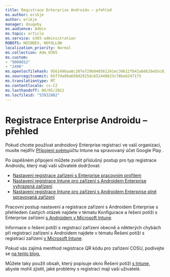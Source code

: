 ```yaml
---
title: Registrace Enterprise Androidu – přehled
ms.author: erikje
author: erikje
manager: dougeby
ms.audience: Admin
ms.topic: article
ms.service: o365-administration
ROBOTS: NOINDEX, NOFOLLOW
localization_priority: Normal
ms.collection: Adm_O365
ms.custom:
- "9000652"
- "2496"
ms.openlocfilehash: 9561496aa8c28fe729b048561241ec39612fb42a66626eb5c83c73fdbe61d904
ms.sourcegitcommit: b5f7da89a650d2915dc652449623c78be6247175
ms.translationtype: MT
ms.contentlocale: cs-CZ
ms.lasthandoff: 08/05/2021
ms.locfileid: "53932882"
---
```

# <a name="android-enterprise-enrollment---overview"></a>Registrace Enterprise Androidu – přehled

Pokud chcete používat androidový Enterprise registraci ve vaší organizaci, musíte nejdřív [Připojení svému](https://docs.microsoft.com/intune/enrollment/connect-intune-android-enterprise)účtu Intune na spravovaný účet Google Play . 

Po úspěšném připojení můžete zvolit příslušný postup pro typ registrace Androidu, který mají vaši uživatelé dodržovat:

- [Nastavení registrace zařízení s Enterprise pracovním profilem](https://docs.microsoft.com/intune/enrollment/android-work-profile-enroll)
- [Nastavení registrace Intune pro zařízení s Androidem Enterprise vyhrazená zařízení](https://docs.microsoft.com/intune/enrollment/android-kiosk-enroll)
- [Nastavení registrace Intune pro zařízení s Androidem Enterprise plně spravovaná zařízení](https://docs.microsoft.com/intune/enrollment/android-fully-managed-enroll)

Pracovní postup nastavení a registrace zařízení s Androidem Enterprise s přehledem častých otázek najdete v tématu Konfigurace a řešení potíží s Enterprise zařízení [s Androidem v Microsoft Intune](https://support.microsoft.com/help/4476974/configuring-and-troubleshooting-android-enterprise-devices-in-intune).

Informace o řešení potíží s registrací zařízení obecně a některých chybách při registraci zařízení s Androidem najdete v tématu Řešení potíží s registrací zařízení [v Microsoft Intune](https://docs.microsoft.com/intune/enrollment/troubleshoot-device-enrollment-in-intune).

Pokud vás zajímá menthod registrace QR kódu pro zařízení COSU, podívejte se [na tento blog.](https://techcommunity.microsoft.com/t5/Intune-Customer-Success/COSU-Configuration-and-Enrollment-using-the-QR-code-enrollment/ba-p/280184)

Můžete taky použít obsah, který popisuje okno Řešení potíží [s Intune,](https://docs.microsoft.com/intune/fundamentals/help-desk-operators) abyste mohli zjistit, jaké problémy s registrací mají vaši uživatelé.